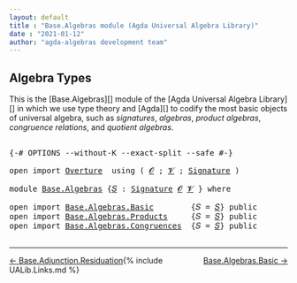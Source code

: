 ```yaml
---
layout: default
title : "Base.Algebras module (Agda Universal Algebra Library)"
date : "2021-01-12"
author: "agda-algebras development team"
---
```


## <a id="algebra-types">Algebra Types</a>

This is the [Base.Algebras][] module of the [Agda Universal Algebra Library][]
in which we use type theory and [Agda][] to codify the most basic objects of
universal algebra, such as *signatures*, *algebras*, *product algebras*,
*congruence relations*, and *quotient algebras*.

<pre class="Agda">

<a id="488" class="Symbol">{-#</a> <a id="492" class="Keyword">OPTIONS</a> <a id="500" class="Pragma">--without-K</a> <a id="512" class="Pragma">--exact-split</a> <a id="526" class="Pragma">--safe</a> <a id="533" class="Symbol">#-}</a>

<a id="538" class="Keyword">open</a> <a id="543" class="Keyword">import</a> <a id="550" href="Overture.html" class="Module">Overture</a>  <a id="560" class="Keyword">using</a> <a id="566" class="Symbol">(</a> <a id="568" href="Overture.Signatures.html#648" class="Generalizable">𝓞</a> <a id="570" class="Symbol">;</a> <a id="572" href="Overture.Signatures.html#650" class="Generalizable">𝓥</a> <a id="574" class="Symbol">;</a> <a id="576" href="Overture.Signatures.html#3303" class="Function">Signature</a> <a id="586" class="Symbol">)</a>

<a id="589" class="Keyword">module</a> <a id="596" href="Base.Algebras.html" class="Module">Base.Algebras</a> <a id="610" class="Symbol">{</a><a id="611" href="Base.Algebras.html#611" class="Bound">𝑆</a> <a id="613" class="Symbol">:</a> <a id="615" href="Overture.Signatures.html#3303" class="Function">Signature</a> <a id="625" href="Overture.Signatures.html#648" class="Generalizable">𝓞</a> <a id="627" href="Overture.Signatures.html#650" class="Generalizable">𝓥</a> <a id="629" class="Symbol">}</a> <a id="631" class="Keyword">where</a>

<a id="638" class="Keyword">open</a> <a id="643" class="Keyword">import</a> <a id="650" href="Base.Algebras.Basic.html" class="Module">Base.Algebras.Basic</a>        <a id="677" class="Symbol">{</a><a id="678" class="Argument">𝑆</a> <a id="680" class="Symbol">=</a> <a id="682" href="Base.Algebras.html#611" class="Bound">𝑆</a><a id="683" class="Symbol">}</a> <a id="685" class="Keyword">public</a>
<a id="692" class="Keyword">open</a> <a id="697" class="Keyword">import</a> <a id="704" href="Base.Algebras.Products.html" class="Module">Base.Algebras.Products</a>     <a id="731" class="Symbol">{</a><a id="732" class="Argument">𝑆</a> <a id="734" class="Symbol">=</a> <a id="736" href="Base.Algebras.html#611" class="Bound">𝑆</a><a id="737" class="Symbol">}</a> <a id="739" class="Keyword">public</a>
<a id="746" class="Keyword">open</a> <a id="751" class="Keyword">import</a> <a id="758" href="Base.Algebras.Congruences.html" class="Module">Base.Algebras.Congruences</a>  <a id="785" class="Symbol">{</a><a id="786" class="Argument">𝑆</a> <a id="788" class="Symbol">=</a> <a id="790" href="Base.Algebras.html#611" class="Bound">𝑆</a><a id="791" class="Symbol">}</a> <a id="793" class="Keyword">public</a>

</pre>

-------------------------------------

<span style="float:left;">[← Base.Adjunction.Residuation](Base.Adjunction.Residuation.html)</span>
<span style="float:right;">[Base.Algebras.Basic →](Base.Algebras.Basic.html)</span>

{% include UALib.Links.md %}
